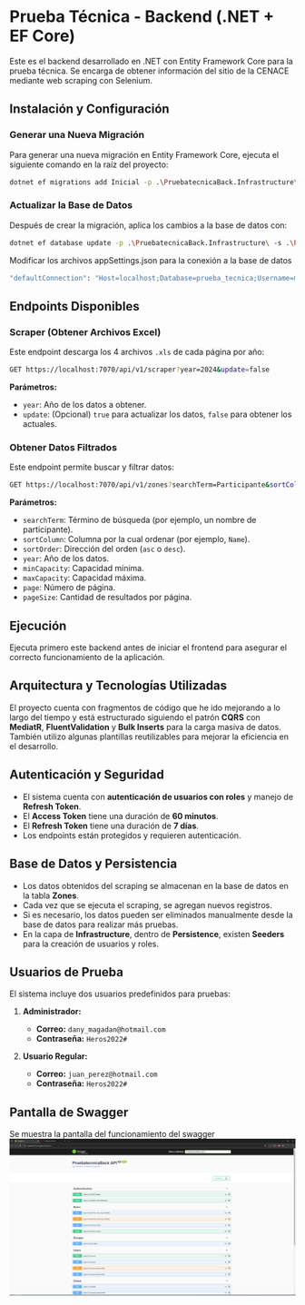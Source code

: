 
# Prueba Técnica - Backend (.NET + EF Core)

Este es el backend desarrollado en .NET con Entity Framework Core para la prueba técnica. Se encarga de obtener información del sitio de la CENACE mediante web scraping con Selenium.

## Instalación y Configuración

### Generar una Nueva Migración

Para generar una nueva migración en Entity Framework Core, ejecuta el siguiente comando en la raíz del proyecto:

```sh
dotnet ef migrations add Inicial -p .\PruebatecnicaBack.Infrastructure\ -s .\PruebatecnicaBack.Api\
```

### Actualizar la Base de Datos

Después de crear la migración, aplica los cambios a la base de datos con:

```sh
dotnet ef database update -p .\PruebatecnicaBack.Infrastructure\ -s .\PruebatecnicaBack.Api\
```

Modificar los archivos appSettings.json para la conexión a la base de datos

```sh
"defaultConnection": "Host=localhost;Database=prueba_tecnica;Username=magadan;Password=magadan"
```

## Endpoints Disponibles

### Scraper (Obtener Archivos Excel)

Este endpoint descarga los 4 archivos `.xls` de cada página por año:

```sh
GET https://localhost:7070/api/v1/scraper?year=2024&update=false
```

**Parámetros:**
- `year`: Año de los datos a obtener.
- `update`: (Opcional) `true` para actualizar los datos, `false` para obtener los actuales.

### Obtener Datos Filtrados

Este endpoint permite buscar y filtrar datos:

```sh
GET https://localhost:7070/api/v1/zones?searchTerm=Participante&sortColumn=Name&sortOrder=asc&year=2024&minCapacity=0&maxCapacity=1000000&page=1&pageSize=10
```

**Parámetros:**
- `searchTerm`: Término de búsqueda (por ejemplo, un nombre de participante).
- `sortColumn`: Columna por la cual ordenar (por ejemplo, `Name`).
- `sortOrder`: Dirección del orden (`asc` o `desc`).
- `year`: Año de los datos.
- `minCapacity`: Capacidad mínima.
- `maxCapacity`: Capacidad máxima.
- `page`: Número de página.
- `pageSize`: Cantidad de resultados por página.

## Ejecución

Ejecuta primero este backend antes de iniciar el frontend para asegurar el correcto funcionamiento de la aplicación.


## Arquitectura y Tecnologías Utilizadas

El proyecto cuenta con fragmentos de código que he ido mejorando a lo largo del tiempo y está estructurado siguiendo el patrón **CQRS** con **MediatR**, **FluentValidation** y **Bulk Inserts** para la carga masiva de datos. También utilizo algunas plantillas reutilizables para mejorar la eficiencia en el desarrollo.

## Autenticación y Seguridad

- El sistema cuenta con **autenticación de usuarios con roles** y manejo de **Refresh Token**.
- El **Access Token** tiene una duración de **60 minutos**.
- El **Refresh Token** tiene una duración de **7 días**.
- Los endpoints están protegidos y requieren autenticación.

## Base de Datos y Persistencia

- Los datos obtenidos del scraping se almacenan en la base de datos en la tabla **Zones**.
- Cada vez que se ejecuta el scraping, se agregan nuevos registros.
- Si es necesario, los datos pueden ser eliminados manualmente desde la base de datos para realizar más pruebas.
- En la capa de **Infrastructure**, dentro de **Persistence**, existen **Seeders** para la creación de usuarios y roles.

## Usuarios de Prueba

El sistema incluye dos usuarios predefinidos para pruebas:

1. **Administrador:**
   - **Correo:** `dany_magadan@hotmail.com`
   - **Contraseña:** `Heros2022#`

2. **Usuario Regular:**
   - **Correo:** `juan_perez@hotmail.com`
   - **Contraseña:** `Heros2022#`

## Pantalla de Swagger
Se muestra la pantalla del funcionamiento del swagger
![Pantalla de swagger](/swagger.png)